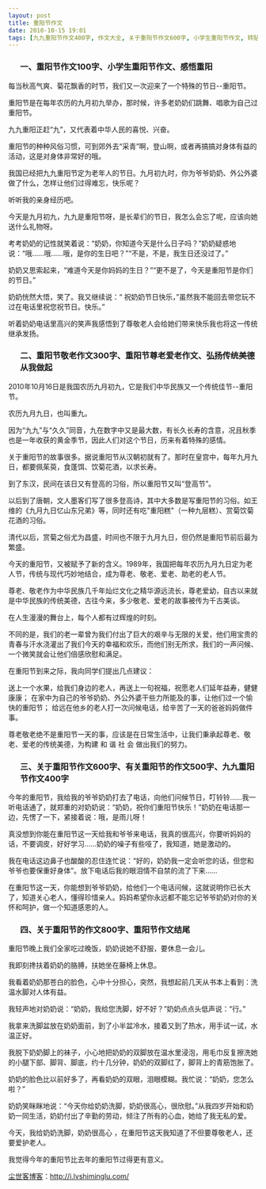 ```yaml
---
layout: post
title: 重阳节作文
date: 2010-10-15 19:01
tags: [九九重阳节作文400字, 作文大全, 关于重阳节作文600字, 小学生重阳节作文, 转贴饭否, 重阳节作文100字, 重阳节作文结尾, 重阳节尊老爱老作文, 重阳节敬老作文300字]
---
```

<ol>
<h3>一、重阳节作文100字、小学生重阳节作文、感悟重阳</h3>
</ol>
每当秋高气爽、菊花飘香的时节，我们又一次迎来了一个特殊的节日--重阳节。

重阳节是在每年农历的九月初九举办，那时候，许多老奶奶们跳舞、唱歌为自己过重阳节。

九九重阳正赶“九”，又代表着中华人民的喜悦、兴奋。

重阳节的种种风俗习惯，可到郊外去“采青”啊，登山啊，或者再搞搞对身体有益的活动，这是对身体非常好的哦。

我国已经把九九重阳节定为老年人的节日。九月初九时，你为爷爷奶奶、外公外婆做了什么，怎样让他们过得难忘，快乐呢？

听听我的亲身经历吧。

今天是九月初九，九九是重阳节呀，是长辈们的节日，我怎么会忘了呢，应该向她送什么礼物呀。

考考奶奶的记性就笑着说：“奶奶，你知道今天是什么日子吗？”奶奶疑惑地说：“哦......哦......哦，是你的生日吧？”“不是，不是，我生日还没过了。”

奶奶又思索起来，“难道今天是你妈妈的生日？”“更不是了，今天是重阳节是你们的节日。”

奶奶恍然大悟，笑了。我又继续说：“ 祝奶奶节日快乐，”虽然我不能回去带您玩不过在电话里祝您祝节日。快乐。”

听着奶奶电话里高兴的笑声我感悟到了尊敬老人会给她们带来快乐我也将这一传统继承发扬。
<ol>
<h3>二、重阳节敬老作文300字、重阳节尊老爱老作文、弘扬传统美德从我做起</h3>
</ol>
2010年10月16日是我国农历九月初九，它是我们中华民族又一个传统佳节--重阳节。

农历九月九日，也叫重九。

因为“九九”与“久久”同音，九在数字中又是最大数，有长久长寿的含意，况且秋季也是一年收获的黄金季节，因此人们对这个节日，历来有着特殊的感情。

关于重阳节的故事很多。据说重阳节从汉朝初就有了。那时在皇宫中，每年九月九日，都要佩茱萸，食蓬饵、饮菊花酒，以求长寿。

到了东汉，民间在该日又有登高的习俗，所以重阳节又叫“登高节”。

以后到了唐朝，文人墨客们写了很多登高诗，其中大多数是写重阳节的习俗。如王维的《九月九日忆山东兄弟》等，同时还有吃"重阳糕"（一种九层糕）、赏菊饮菊花酒的习俗。

清代以后，赏菊之俗尤为昌盛，时间也不限于九月九日，但仍然是重阳节前后最为繁盛。

今天的重阳节，又被赋予了新的含义。1989年，我国把每年农历九月九日定为老人节，传统与现代巧妙地结合，成为尊老、敬老、爱老、助老的老人节。

尊老、敬老作为中华民族几千年灿烂文化之精华源远流长，尊老爱幼，自古以来就是中华民族的传统美德，古往今来，多少敬老、爱老的故事被传为千古美谈。

在人生漫漫的舞台上，每个人都有过辉煌的时刻。

不同的是，我们的老一辈曾为我们付出了巨大的艰辛与无限的关爱，他们用宝贵的青春与汗水浇灌出了我们今天的幸福和欢乐，而他们别无所求，我们的一声问候、一个微笑就会让他们倍感欣慰和满足。

在重阳节到来之际，我向同学们提出几点建议：

送上一个水果，给我们身边的老人，再送上一句祝福，祝愿老人们延年益寿，健健康康；
在家中为自己的爷爷奶奶、外公外婆干些力所能及的事，让他们过一个愉快的重阳节；
给远在他乡的老人打一次问候电话，给辛苦了一天的爸爸妈妈做件事。

尊老敬老绝不是重阳节一天的事，应该是在日常生活中，让我们秉承起尊老、敬老、爱老的传统美德，为构建 和 谐 社 会 做出我们的努力。
<ol>
<h3>三、关于重阳节作文600字、有关重阳节的作文500字、九九重阳节作文400字</h3>
</ol>
今年的重阳节，我给我的爷爷奶奶打去了电话，向他们问候节日，叮铃铃……我一听电话通了，就郑重的对奶奶说：“奶奶，祝你们重阳节快乐！”奶奶在电话那一边，先愣了一下，紧接着说：哦，是雨儿呀！

真没想到你能在重阳节这一天给我和爷爷来电话，我真的很高兴，你要听妈妈的话，不要调皮，好好学习……奶奶的噪子有些哑了，我知道，她是激动的。

我在电话这边鼻子也酸酸的忍住连忙说：“好的，奶奶我一定会听您的话，但您和爷爷也要保重好身体”。放下电话后我的眼泪情不自禁的流了下来……

在重阳节这一天，你能想到爷爷奶奶，给他们一个电话问候，这就说明你已长大了，知道关心老人，懂得珍惜亲人。妈妈希望你永远都不能忘记爷爷奶奶对你的关怀和呵护，做一个知道感恩的人。
<ol>
<h3>四、关于重阳节的作文800字、重阳节作文结尾</h3>
</ol>
重阳节晚上我们全家吃过晚饭，奶奶说她不舒服，要休息一会儿。

我即刻搀扶着奶奶的胳膊，扶她坐在藤椅上休息。

我看着奶奶那苍白的脸色，心中十分担心，突然，我想起前几天从书本上看到：洗温水脚对人体有益。

我轻声地对奶奶说：“奶奶，我给您洗脚，好不好？”奶奶点点头低声说：“行。”

我拿来洗脚盆放在奶奶面前，到了小半盆冷水，接着又到了热水，用手试一试，水温正好。

我脱下奶奶脚上的袜子，小心地把奶奶的双脚放在温水里浸泡，用毛巾反复擦洗她的小腿下部、脚背、脚底，约十几分钟，奶奶的双脚红了，脚背上的青筋饱胀了。

奶奶的脸色比以前好多了，再看奶奶的双眼，泪眼模糊。我忙说：“奶奶，您怎么啦？”

奶奶笑眯眯地说：“今天你给奶奶洗脚，奶奶很高心，很欣慰。”从我四岁开始和奶奶一同生活，奶奶付出了辛勤的劳动，倾注了所有的心血，她给了我无私的爱。

今天，我给奶奶洗脚，奶奶很高心 ，在重阳节这天我知道了不但要尊敬老人，还要爱护老人。

我觉得今年的重阳节比去年的重阳节过得更有意义。

<a href="http://i.lvshiminglu.com/">尘世客博客</a>：<a href="http://i.lvshiminglu.com/">http://i.lvshiminglu.com/</a>

